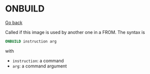 # ONBUILD

[Go back](../../../../_kmp/_archives/tools/docker#most-used-instructions)

Called if this image is used by another one in a FROM. The syntax is

```dockerfile
ONBUILD instruction arg
```

with

* `instruction`: a command
* `arg`: a command argument
